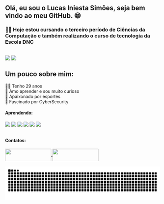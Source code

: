 <h2>Olá, eu sou o Lucas Iniesta Simões, seja bem vindo ao meu GitHub. 😁</h2>

<h3>👨‍🎓 Hoje estou cursando o terceiro período de Ciências da Computação e também realizando o curso de tecnologia da Escola DNC</h3>

<br>

<div>
<img height="180em" src="https://github-readme-stats.vercel.app/api?username=LucasIniesta&show_icons=true&theme=tokyonight"/>
<img height="180em" src="https://github-readme-stats.vercel.app/api/top-langs/?username=LucasIniesta&layout=compact&theme=tokyonight"/>
</div>


<div>  
  <h2>Um pouco sobre mim:</h2>
  👦🏻 Tenho 29 anos <br>
  🔎 Amo aprender e sou muito curioso <br>
  🏀 Apaixonado por esportes <br>
  🎩 Fascinado por CyberSecurity <br>
</div>
<h4>Aprendendo:</h4>

<div style="display: inline_block">
  <img align="center" width="50" src="https://cdn.jsdelivr.net/gh/devicons/devicon@latest/icons/html5/html5-original.svg" />
  <img align="center" width="50" src="https://cdn.jsdelivr.net/gh/devicons/devicon@latest/icons/css3/css3-original.svg" />
  <img align="center" width="50" src="https://cdn.jsdelivr.net/gh/devicons/devicon@latest/icons/javascript/javascript-original.svg" />
  <img align="center" width="50" src="https://cdn.jsdelivr.net/gh/devicons/devicon@latest/icons/python/python-original.svg" />
  <img align="center" width="50" src="https://cdn.jsdelivr.net/gh/devicons/devicon@latest/icons/react/react-original.svg"/>
  <img align="center" width="50" src="https://cdn.jsdelivr.net/gh/devicons/devicon@latest/icons/typescript/typescript-original.svg"/>
          
</div>
  
<br>
  
<h4>Contatos:</h4>
  
<div style="display: inline_block">
  <a href="mailto:l.iniesta.94@gmail.com" target="_blank"><img height="40" align="center" width="150" src="https://img.shields.io/badge/Gmail-D14836?style=for-the-badge&logo=gmail&logoColor=white">
  <a href="https://www.linkedin.com/in/lucas-iniesta-simoes/" target="_blank"><img height="40" align="center" width="150" src="https://img.shields.io/badge/LinkedIn-0077B5?style=for-the-badge&logo=linkedin&logoColor=white">
</div>

<br>

<picture>
  <source media="(prefers-color-scheme: dark)" srcset="https://raw.githubusercontent.com/LucasIniesta/LucasIniesta/output/github-contribution-grid-snake-dark.svg">
  <source media="(prefers-color-scheme: light)" srcset="https://raw.githubusercontent.com/LucasIniesta/LucasIniesta/output/github-contribution-grid-snake.svg">
  <img alt="github contribution grid snake animation" src="https://raw.githubusercontent.com/LucasIniesta/LucasIniesta/output/github-contribution-grid-snake.svg">
</picture>
